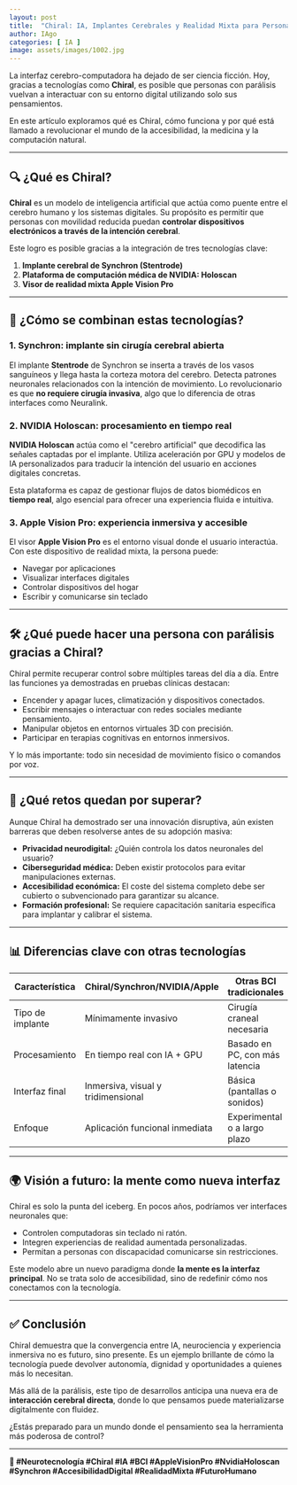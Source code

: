 ```yaml
---
layout: post
title:  "Chiral: IA, Implantes Cerebrales y Realidad Mixta para Personas con Parálisis"
author: IAgo
categories: [ IA ]
image: assets/images/1002.jpg
---
```


La interfaz cerebro-computadora ha dejado de ser ciencia ficción. Hoy, gracias a tecnologías como **Chiral**, es posible que personas con parálisis vuelvan a interactuar con su entorno digital utilizando solo sus pensamientos.

En este artículo exploramos qué es Chiral, cómo funciona y por qué está llamado a revolucionar el mundo de la accesibilidad, la medicina y la computación natural.

---

## 🔍 ¿Qué es Chiral?

**Chiral** es un modelo de inteligencia artificial que actúa como puente entre el cerebro humano y los sistemas digitales. Su propósito es permitir que personas con movilidad reducida puedan **controlar dispositivos electrónicos a través de la intención cerebral**.

Este logro es posible gracias a la integración de tres tecnologías clave:

1. **Implante cerebral de Synchron (Stentrode)**
2. **Plataforma de computación médica de NVIDIA: Holoscan**
3. **Visor de realidad mixta Apple Vision Pro**

---

## 🧩 ¿Cómo se combinan estas tecnologías?

### 1. Synchron: implante sin cirugía cerebral abierta

El implante **Stentrode** de Synchron se inserta a través de los vasos sanguíneos y llega hasta la corteza motora del cerebro. Detecta patrones neuronales relacionados con la intención de movimiento. Lo revolucionario es que **no requiere cirugía invasiva**, algo que lo diferencia de otras interfaces como Neuralink.

### 2. NVIDIA Holoscan: procesamiento en tiempo real

**NVIDIA Holoscan** actúa como el "cerebro artificial" que decodifica las señales captadas por el implante. Utiliza aceleración por GPU y modelos de IA personalizados para traducir la intención del usuario en acciones digitales concretas.

Esta plataforma es capaz de gestionar flujos de datos biomédicos en **tiempo real**, algo esencial para ofrecer una experiencia fluida e intuitiva.

### 3. Apple Vision Pro: experiencia inmersiva y accesible

El visor **Apple Vision Pro** es el entorno visual donde el usuario interactúa. Con este dispositivo de realidad mixta, la persona puede:

- Navegar por aplicaciones
- Visualizar interfaces digitales
- Controlar dispositivos del hogar
- Escribir y comunicarse sin teclado

---

## 🛠️ ¿Qué puede hacer una persona con parálisis gracias a Chiral?

Chiral permite recuperar control sobre múltiples tareas del día a día. Entre las funciones ya demostradas en pruebas clínicas destacan:

- Encender y apagar luces, climatización y dispositivos conectados.
- Escribir mensajes o interactuar con redes sociales mediante pensamiento.
- Manipular objetos en entornos virtuales 3D con precisión.
- Participar en terapias cognitivas en entornos inmersivos.

Y lo más importante: todo sin necesidad de movimiento físico o comandos por voz.

---

## 🔐 ¿Qué retos quedan por superar?

Aunque Chiral ha demostrado ser una innovación disruptiva, aún existen barreras que deben resolverse antes de su adopción masiva:

- **Privacidad neurodigital:** ¿Quién controla los datos neuronales del usuario?
- **Ciberseguridad médica:** Deben existir protocolos para evitar manipulaciones externas.
- **Accesibilidad económica:** El coste del sistema completo debe ser cubierto o subvencionado para garantizar su alcance.
- **Formación profesional:** Se requiere capacitación sanitaria específica para implantar y calibrar el sistema.

---

## 📊 Diferencias clave con otras tecnologías

| Característica                      | Chiral/Synchron/NVIDIA/Apple       | Otras BCI tradicionales            |
|------------------------------------|------------------------------------|------------------------------------|
| Tipo de implante                   | Mínimamente invasivo               | Cirugía craneal necesaria          |
| Procesamiento                      | En tiempo real con IA + GPU        | Basado en PC, con más latencia     |
| Interfaz final                     | Inmersiva, visual y tridimensional | Básica (pantallas o sonidos)       |
| Enfoque                            | Aplicación funcional inmediata     | Experimental o a largo plazo       |

---

## 🌍 Visión a futuro: la mente como nueva interfaz

Chiral es solo la punta del iceberg. En pocos años, podríamos ver interfaces neuronales que:

- Controlen computadoras sin teclado ni ratón.
- Integren experiencias de realidad aumentada personalizadas.
- Permitan a personas con discapacidad comunicarse sin restricciones.

Este modelo abre un nuevo paradigma donde **la mente es la interfaz principal**. No se trata solo de accesibilidad, sino de redefinir cómo nos conectamos con la tecnología.

---

## ✅ Conclusión

Chiral demuestra que la convergencia entre IA, neurociencia y experiencia inmersiva no es futuro, sino presente. Es un ejemplo brillante de cómo la tecnología puede devolver autonomía, dignidad y oportunidades a quienes más lo necesitan.

Más allá de la parálisis, este tipo de desarrollos anticipa una nueva era de **interacción cerebral directa**, donde lo que pensamos puede materializarse digitalmente con fluidez.

¿Estás preparado para un mundo donde el pensamiento sea la herramienta más poderosa de control?

---

**🧠 #Neurotecnología #Chiral #IA #BCI #AppleVisionPro #NvidiaHoloscan #Synchron #AccesibilidadDigital #RealidadMixta #FuturoHumano**

